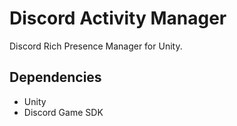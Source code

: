 # Discord Activity Manager

Discord Rich Presence Manager for Unity.

## Dependencies

* Unity
* Discord Game SDK